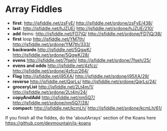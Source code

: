 Array Fiddles
==========================

* **first**: http://jsfiddle.net/zsFvE/         http://jsfiddle.net/srdone/zsFvE/438/
* **last**: http://jsfiddle.net/hJZUE/          http://jsfiddle.net/srdone/hJZUE/210/
* **add** items: http://jsfiddle.net/FD7jQ/     http://jsfiddle.net/srdone/FD7jQ/38/
* **first** loop http://jsfiddle.net/YM7th/     http://jsfiddle.net/srdone/YM7th/333/
* **backwards** http://jsfiddle.net/5QgwK/      http://jsfiddle.net/srdone/5QgwK/28/
* **evens** http://jsfiddle.net/7fseh/          http://jsfiddle.net/srdone/7fseh/25/
* **evens and odds** http://jsfiddle.net/4zfcz/ http://jsfiddle.net/srdone/4zfcz/264/
* **Flag** http://jsfiddle.net/j95XA/           http://jsfiddle.net/srdone/j95XA/29/
* **reverse** http://jsfiddle.net/QqrLs/        http://jsfiddle.net/srdone/QqrLs/24/
* **groceryList**  http://jsfiddle.net/2Lt4m/1/ http://jsfiddle.net/srdone/2Lt4m/24/
* **copyAndAdd** http://jsfiddle.net/nm5Q7/     http://jsfiddle.net/srdone/nm5Q7/28/
* **compact:** http://jsfiddle.net/kcmLh/       http://jsfiddle.net/srdone/kcmLh/61/

If you finish all the fiddes, do the 'aboutArrays' section of the Koans here https://github.com/devmountain/js-koans
